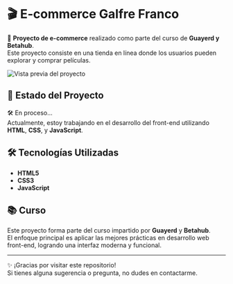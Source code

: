 # 🎬 E-commerce Galfre Franco

🛒 **Proyecto de e-commerce** realizado como parte del curso de **Guayerd y Betahub**.  
Este proyecto consiste en una tienda en línea donde los usuarios pueden explorar y comprar películas.

![Vista previa del proyecto](https://i.imgur.com/PlyqjQ5.png) 

## 🚧 Estado del Proyecto

🛠️ En proceso...  
Actualmente, estoy trabajando en el desarrollo del front-end utilizando **HTML**, **CSS**, y **JavaScript**.

## 🛠️ Tecnologías Utilizadas

- **HTML5**
- **CSS3**
- **JavaScript**

## 📚 Curso

Este proyecto forma parte del curso impartido por **Guayerd** y **Betahub**.  
El enfoque principal es aplicar las mejores prácticas en desarrollo web front-end, logrando una interfaz moderna y funcional.

---

✨ ¡Gracias por visitar este repositorio!  
Si tienes alguna sugerencia o pregunta, no dudes en contactarme.
